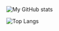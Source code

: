 ![My GitHub stats](https://github-readme-stats.vercel.app/api?username=Seb33300&theme=dark&show_icons=true)

![Top Langs](https://github-readme-stats.vercel.app/api/top-langs/?username=Seb33300&theme=dark&layout=compact)
